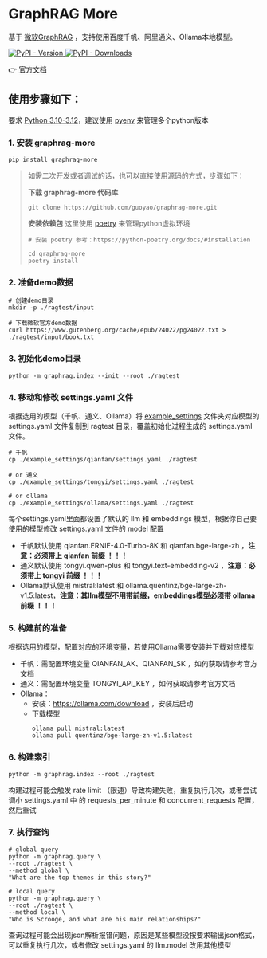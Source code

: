 # GraphRAG More

基于 [微软GraphRAG](https://github.com/microsoft/graphrag) ，支持使用百度千帆、阿里通义、Ollama本地模型。

<div align="left">
  <a href="https://pypi.org/project/graphrag-more/">
    <img alt="PyPI - Version" src="https://img.shields.io/pypi/v/graphrag-more">
  </a>
  <a href="https://pypi.org/project/graphrag-more/">
    <img alt="PyPI - Downloads" src="https://img.shields.io/pypi/dm/graphrag-more">
  </a>
</div>

👉 [官方文档](https://microsoft.github.io/graphrag/posts/get_started/)

## 使用步骤如下：

要求 [Python 3.10-3.12](https://www.python.org/downloads/)，建议使用 [pyenv](https://github.com/pyenv) 来管理多个python版本

### 1. 安装 graphrag-more
```shell
pip install graphrag-more
```

> 如需二次开发或者调试的话，也可以直接使用源码的方式，步骤如下：
>
> **下载 graphrag-more 代码库**
> ```shell
> git clone https://github.com/guoyao/graphrag-more.git
> ```
>
> **安装依赖包**
> 这里使用 [poetry](https://python-poetry.org) 来管理python虚拟环境
> ```shell
> # 安装 poetry 参考：https://python-poetry.org/docs/#installation
>
> cd graphrag-more
> poetry install
> ```

### 2. 准备demo数据
```shell
# 创建demo目录
mkdir -p ./ragtest/input

# 下载微软官方demo数据
curl https://www.gutenberg.org/cache/epub/24022/pg24022.txt > ./ragtest/input/book.txt
```

### 3. 初始化demo目录
```shell
python -m graphrag.index --init --root ./ragtest
```

### 4. 移动和修改 settings.yaml 文件
根据选用的模型（千帆、通义、Ollama）将 [example_settings](https://github.com/guoyao/graphrag-more/tree/main/example_settings)
文件夹对应模型的 settings.yaml 文件复制到 ragtest 目录，覆盖初始化过程生成的 settings.yaml 文件。
```shell
# 千帆
cp ./example_settings/qianfan/settings.yaml ./ragtest

# or 通义
cp ./example_settings/tongyi/settings.yaml ./ragtest

# or ollama
cp ./example_settings/ollama/settings.yaml ./ragtest
```
每个settings.yaml里面都设置了默认的 llm 和 embeddings 模型，根据你自己要使用的模型修改 settings.yaml 文件的 model 配置
* 千帆默认使用 qianfan.ERNIE-4.0-Turbo-8K 和 qianfan.bge-large-zh ，**注意：必须带上 qianfan 前缀 ！！！**
* 通义默认使用 tongyi.qwen-plus 和 tongyi.text-embedding-v2 ，**注意：必须带上 tongyi 前缀 ！！！**
* Ollama默认使用 mistral:latest 和 ollama.quentinz/bge-large-zh-v1.5:latest，**注意：其llm模型不用带前缀，embeddings模型必须带 ollama 前缀  ！！！**

### 5. 构建前的准备
根据选用的模型，配置对应的环境变量，若使用Ollama需要安装并下载对应模型
* 千帆：需配置环境变量 QIANFAN_AK、QIANFAN_SK ，如何获取请参考官方文档
* 通义：需配置环境变量 TONGYI_API_KEY ，如何获取请参考官方文档
* Ollama：
  * 安装：https://ollama.com/download ，安装后启动
  * 下载模型
    ```shell
    ollama pull mistral:latest
    ollama pull quentinz/bge-large-zh-v1.5:latest
    ```

### 6. 构建索引
```shell
python -m graphrag.index --root ./ragtest
```
构建过程可能会触发 rate limit （限速）导致构建失败，重复执行几次，或者尝试调小 settings.yaml 中
的 requests_per_minute 和 concurrent_requests 配置，然后重试

### 7. 执行查询
```shell
# global query
python -m graphrag.query \
--root ./ragtest \
--method global \
"What are the top themes in this story?"

# local query
python -m graphrag.query \
--root ./ragtest \
--method local \
"Who is Scrooge, and what are his main relationships?"
```
查询过程可能会出现json解析报错问题，原因是某些模型没按要求输出json格式，可以重复执行几次，或者修改 settings.yaml 的 llm.model 改用其他模型

